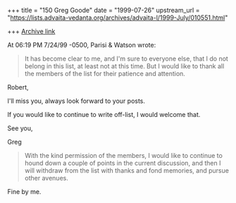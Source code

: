 +++
title = "150 Greg Goode"
date = "1999-07-26"
upstream_url = "https://lists.advaita-vedanta.org/archives/advaita-l/1999-July/010551.html"

+++
[Archive link](https://lists.advaita-vedanta.org/archives/advaita-l/1999-July/010551.html)

At 06:19 PM 7/24/99 -0500, Parisi & Watson wrote:
>It has become clear to me, and I'm sure to everyone else, that I do not
>belong in this list, at least not at this time. But I would like to thank
>all the members of the list for their patience and attention.

Robert,

I'll miss you, always look forward to your posts.

If you would like to continue to write off-list, I would welcome that.

See you,

Greg

>With the kind permission of the members, I would like to continue to hound
>down a couple of points in the current discussion, and then I will withdraw
>from the list with thanks and fond memories, and pursue other avenues.

Fine by me.

